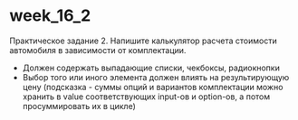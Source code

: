 # week_16_2
Практическое задание 2.
Напишите калькулятор расчета стоимости автомобиля в зависимости от комплектации.
- Должен содержать выпадающие списки, чекбоксы, радиокнопки
- Выбор того или иного элемента должен влиять на результирующую цену (подсказка - суммы опций и вариантов комплектации можно хранить в value соответствующих input-ов и option-ов, а потом просуммировать их в цикле)

